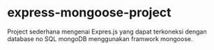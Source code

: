 # express-mongoose-project
Project sederhana mengenai Expres.js yang dapat terkoneksi dengan database no SQL mongoDB menggunakan framwork mongoose.
